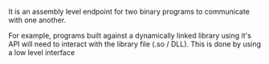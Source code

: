 It is an assembly level endpoint for two binary programs to communicate with one another.

For example, programs built against a dynamically linked library using it's API will need to interact with the library file (.so / DLL). This is done by using a low level interface